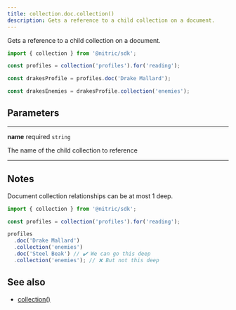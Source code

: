 ```yaml
---
title: collection.doc.collection()
description: Gets a reference to a child collection on a document.
---
```


Gets a reference to a child collection on a document.

```javascript
import { collection } from '@nitric/sdk';

const profiles = collection('profiles').for('reading');

const drakesProfile = profiles.doc('Drake Mallard');

const drakesEnemies = drakesProfile.collection('enemies');
```

## Parameters

---

**name** required `string`

The name of the child collection to reference

---

## Notes

Document collection relationships can be at most 1 deep.

```javascript
import { collection } from '@nitric/sdk';

const profiles = collection('profiles').for('reading');

profiles
  .doc('Drake Mallard')
  .collection('enemies')
  .doc('Steel Beak') // ✔️ We can go this deep
  .collection('enemies'); // ❌ But not this deep
```

## See also

- [collection()](./collection.md)
